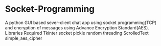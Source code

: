 # Socket-Programming
A python GUI based sever-client chat app using socket programming(TCP) and encryption of messages using  Advance Encryption Standard(AES).
Libraries Required
Tkinter
socket
pickle
random
threading 
ScrolledText
simple_aes_cipher
